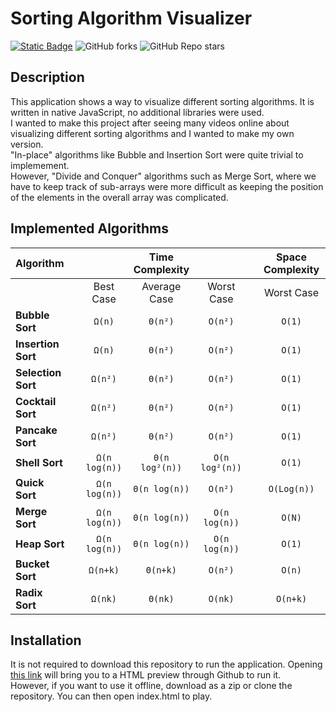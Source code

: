 # Sorting Algorithm Visualizer

<a href="https://htmlpreview.github.io/?https://github.com/Chris-B33/sort-visualizer/blob/main/index.html"><img alt="Static Badge" src="https://img.shields.io/badge/Preview-Application"></a>
<img alt="GitHub forks" src="https://img.shields.io/github/forks/Chris-B33/sort-visualizer">
<img alt="GitHub Repo stars" src="https://img.shields.io/github/stars/Chris-B33/sort-visualizer">

## Description

This application shows a way to visualize different sorting algorithms.
It is written in native JavaScript, no additional libraries were used.<br>
I wanted to make this project after seeing many videos online about visualizing different sorting algorithms and I wanted to make my own version.<br>
"In-place" algorithms like Bubble and Insertion Sort were quite trivial to implemement.<br>
However, "Divide and Conquer" algorithms such as Merge Sort, where we have to keep track of sub-arrays were more difficult as keeping the position of the elements in the overall array was complicated.

## Implemented Algorithms
| Algorithm | | | Time Complexity | | | Space Complexity |
| :--- | :---: | :---: | :---: | :---: | :---: | :---: |
| | | Best Case | Average Case | Worst Case | | Worst Case |
**Bubble Sort**      | | `Ω(n)` | `Θ(n²)` | `O(n²)` | | `O(1)` |
**Insertion Sort**   | | `Ω(n)` | `Θ(n²)` | `O(n²)` | | `O(1)` |
**Selection Sort**   | | `Ω(n²)` | `Θ(n²)` | `O(n²)` | | `O(1)` |
**Cocktail Sort**    | | `Ω(n²)` | `Θ(n²)` | `O(n²)` | | `O(1)` | 
**Pancake Sort**     | | `Ω(n²)` | `Θ(n²)` | `O(n²)` | | `O(1)` |
**Shell Sort**       | | `Ω(n log(n))` | `Θ(n log²(n))` | `O(n log²(n))` | | `O(1)` |
**Quick Sort**       | | `Ω(n log(n))` | `Θ(n log(n))` | `O(n²)` | | `O(Log(n))` |
**Merge Sort**       | | `Ω(n log(n))` | `Θ(n log(n))` | `O(n log(n))` | | `O(N)` |
**Heap Sort**        | | `Ω(n log(n))` | `Θ(n log(n))` | `O(n log(n))` | | `O(1)` 
**Bucket Sort**      | | `Ω(n+k)` | `Θ(n+k)` | `O(n²)` | | `O(n)` |
**Radix Sort**       | | `Ω(nk)` | `Θ(nk)` | `O(nk)` | | `O(n+k)` |


## Installation

It is not required to download this repository to run the application. 
Opening <a href="https://htmlpreview.github.io/?https://github.com/Chris-B33/sort-visualizer/blob/main/index.html">this link</a> will bring you to a HTML preview through Github to run it.
<br>
However, if you want to use it offline, download as a zip or clone the repository. You can then open index.html to play.
